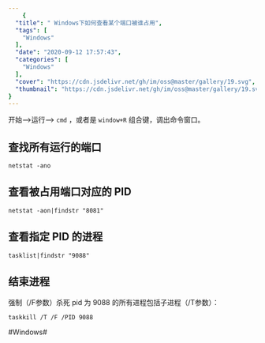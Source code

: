 ```yaml
---
    {
  "title": " Windows下如何查看某个端口被谁占用",
  "tags": [
    "Windows"
  ],
  "date": "2020-09-12 17:57:43",
  "categories": [
    "Windows"
  ],
  "cover": "https://cdn.jsdelivr.net/gh/im/oss@master/gallery/19.svg",
  "thumbnail": "https://cdn.jsdelivr.net/gh/im/oss@master/gallery/19.svg"
}
---
```

    
开始—->运行—-> `cmd` ，或者是 `window+R` 组合键，调出命令窗口。

## 查找所有运行的端口
```shell
netstat -ano
```

## 查看被占用端口对应的 PID
```shell
netstat -aon|findstr "8081"
```

## 查看指定 PID 的进程
```shell
tasklist|findstr "9088"
```

## 结束进程
强制（/F参数）杀死 pid 为 9088 的所有进程包括子进程（/T参数）：

```shell
taskkill /T /F /PID 9088
```

#Windows#
